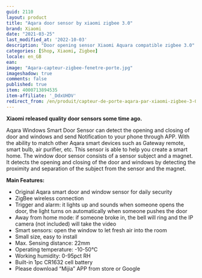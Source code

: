 ```yaml
---
guid: 2110
layout: product
title: "Aqara door sensor by xiaomi zigbee 3.0"
brand: Xiaomi
date: "2021-03-25"
last_modified_at: '2022-10-03'
description: "Door opening sensor Xiaomi Aquara compatible zigbee 3.0"
categories: [Shop, Xiaomi, Zigbee]
locale: en_GB
ean:
image: "Aqara-capteur-zigbee-fenetre-porte.jpg"
imageshadow: true
comments: false
published: true
item: 4000713894535
item-affiliate: '_DdxUHDV'
redirect_from: /en/produit/capteur-de-porte-aqara-par-xiaomi-zigbee-3-0
---
```


**Xiaomi released quality door sensors some time ago.**

Aqara Windows Smart Door Sensor can detect the opening and closing of door and windows and send Notification to your phone through APP. With the ability to match other Aqara smart devices such as Gateway remote, smart bulb, air purifier, etc. This sensor is able to help you create a smart home. The window door sensor consists of a sensor subject and a magnet. It detects the opening and closing of the door and windows by detecting the proximity and separation of the subject from the sensor and the magnet.

**Main Features:**

- Original Aqara smart door and window sensor for daily security
- ZigBee wireless connection
- Trigger and alarm: it lights up and sounds when someone opens the door, the light turns on automatically when someone pushes the door
- Away from home mode: if someone broke in, the bell will ring and the IP camera (not included) will take the video
- Smart sensors: open the window to let fresh air into the room
- Small size, easy to install
- Max. Sensing distance: 22mm
- Operating temperature: -10-50°C
- Working humidity: 0-95pct RH
- Built-in 1pc CR1632 cell battery
- Please download “Mijia” APP from store or Google